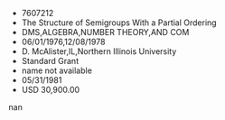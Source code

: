 
* 7607212
* The Structure of Semigroups With a Partial Ordering
* DMS,ALGEBRA,NUMBER THEORY,AND COM
* 06/01/1976,12/08/1978
* D. McAlister,IL,Northern Illinois University
* Standard Grant
*   name not available
* 05/31/1981
* USD 30,900.00

nan
